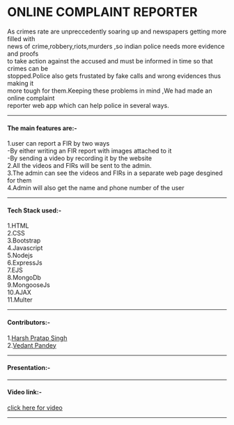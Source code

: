 # ONLINE COMPLAINT REPORTER
As crimes rate are unpreccedently soaring up and newspapers getting more filled with  
news of crime,robbery,riots,murders ,so indian police needs more evidence and proofs  
to take action against the accused and must be informed in time so that crimes can be   
stopped.Police also gets frustated by fake calls and wrong evidences thus making it  
more tough for them.Keeping these problems in mind ,We had made an online complaint  
reporter web app which can help police in several ways.
* * *
#### The main features are:-  
1.user can report a FIR by two ways  
 -By either writing an FIR report with images attached to it  
 -By sending a video by recording it by the website  
2.All the videos and FIRs will be sent to the admin.  
3.The admin can see the videos and FIRs in a separate web page desgined for them  
4.Admin will also get the name and phone number of the user
* * *
#### Tech Stack used:-  
1.HTML  
2.CSS  
3.Bootstrap  
4.Javascript  
5.Nodejs  
6.ExpressJs  
7.EJS  
8.MongoDb  
9.MongooseJs  
10.AJAX  
11.Multer  
* * *
#### Contributors:-
1.[Harsh Pratap Singh](https://github.com/harsh-9389)  
2.[Vedant Pandey](https://github.com/jgyfutub)  
* * *
#### Presentation:-
* * *
#### Video link:-
[click here for video](https://youtu.be/k1WSB6ekv9Q)
* * *
